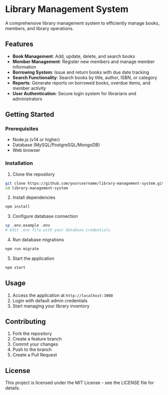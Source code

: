 # Library Management System

A comprehensive library management system to efficiently manage books, members, and library operations.

## Features

- **Book Management**: Add, update, delete, and search books
- **Member Management**: Register new members and manage member information
- **Borrowing System**: Issue and return books with due date tracking
- **Search Functionality**: Search books by title, author, ISBN, or category
- **Reports**: Generate reports on borrowed books, overdue items, and member activity
- **User Authentication**: Secure login system for librarians and administrators

## Getting Started

### Prerequisites

- Node.js (v14 or higher)
- Database (MySQL/PostgreSQL/MongoDB)
- Web browser

### Installation

1. Clone the repository
```bash
git clone https://github.com/yourusername/library-management-system.git
cd library-management-system
```

2. Install dependencies
```bash
npm install
```

3. Configure database connection
```bash
cp .env.example .env
# Edit .env file with your database credentials
```

4. Run database migrations
```bash
npm run migrate
```

5. Start the application
```bash
npm start
```

## Usage

1. Access the application at `http://localhost:3000`
2. Login with default admin credentials
3. Start managing your library inventory

## Contributing

1. Fork the repository
2. Create a feature branch
3. Commit your changes
4. Push to the branch
5. Create a Pull Request

## License

This project is licensed under the MIT License - see the LICENSE file for details.
